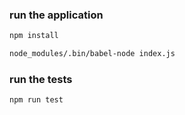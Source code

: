 ### run the application 

```sh
npm install
```
 ```sh
 node_modules/.bin/babel-node index.js
 ```
 
 ### run the tests
 ```js
 npm run test
```
